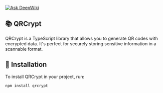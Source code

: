[![Ask DeepWiki](https://deepwiki.com/badge.svg)](https://deepwiki.com/KaruzG/qrcrypt)
## 📚 QRCrypt

QRCrypt is a TypeScript library that allows you to generate QR codes with encrypted data. It's perfect for securely storing sensitive information in a scannable format.

## 🚀 Installation

To install QRCrypt in your project, run:

```bash
npm install qrcrypt
```
